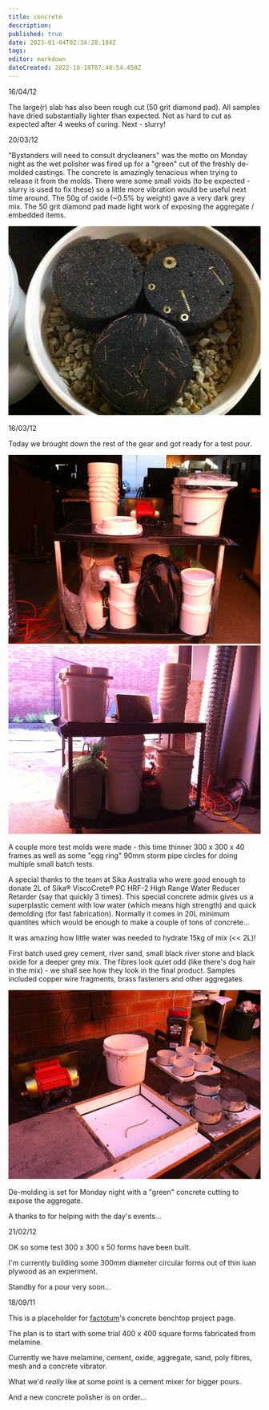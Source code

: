 ```yaml
---
title: concrete
description: 
published: true
date: 2023-01-04T02:34:28.194Z
tags: 
editor: markdown
dateCreated: 2022-10-19T07:48:54.450Z
---
```


16/04/12

The large(r) slab has also been rough cut (50 grit diamond pad). All samples have dried substantially lighter than expected. Not as hard to cut as expected after 4 weeks of curing. Next - slurry!

20/03/12

"Bystanders will need to consult drycleaners" was the motto on Monday night as the wet polisher was fired up for a "green" cut of the freshly de-molded castings. The concrete is amazingly tenacious when trying to release it from the molds. There were some small voids (to be expected - slurry is used to fix these) so a little more vibration would be useful next time around. The 50g of oxide (\~0.5% by weight) gave a very dark grey mix. The 50 grit diamond pad made light work of exposing the aggregate / embedded items.

![](/projects/testcasts01.jpg)

16/03/12

Today we brought down the rest of the gear and got ready for a test pour.

![](/projects/howtostore1.jpg) ![](/projects/howtostore2.jpg)

A couple more test molds were made - this time thinner 300 x 300 x 40 frames as well as some "egg ring" 90mm storm pipe circles for doing multiple small batch tests.

A special thanks to the team at Sika Australia who were good enough to donate 2L of Sika® ViscoCrete® PC HRF-2 High Range Water Reducer Retarder (say that quickly 3 times). This special concrete admix gives us a superplastic cement with low water (which means high strength) and quick demolding (for fast fabrication). Normally it comes in 20L minimum quantites which would be enough to make a couple of tons of concrete...

It was amazing how little water was needed to hydrate 15kg of mix (\<\< 2L)!

First batch used grey cement, river sand, small black river stone and black oxide for a deeper grey mix. The fibres look quiet odd (like there's dog hair in the mix) - we shall see how they look in the final product. Samples included copper wire fragments, brass fasteners and other aggregates.

![](/projects/concrete01.jpg)

De-molding is set for Monday night with a "green" concrete cutting to expose the aggregate.

A thanks to [](/user/jmuirhead) for helping with the day's events...

21/02/12

OK so some test 300 x 300 x 50 forms have been built.

I'm currently building some 300mm diameter circular forms out of thin luan plywood as an experiment.

Standby for a pour very soon...

18/09/11

This is a placeholder for [factotum](/user/factotum)'s concrete benchtop project page.

The plan is to start with some trial 400 x 400 square forms fabricated from melamine.

Currently we have melamine, cement, oxide, aggregate, sand, poly fibres, mesh and a concrete vibrator.

What we'd *really* like at some point is a cement mixer for bigger pours.

And a new concrete polisher is on order...
